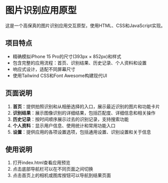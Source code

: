 # 图片识别应用原型
这是一个高保真的图片识别应用交互原型，使用HTML、CSS和JavaScript实现。
## 项目特点
- 精确模拟iPhone 15 Pro的尺寸(393px × 852px)和样式
- 包含完整的应用流程：首页、识别结果、历史记录、个人资料和设置
- 响应式设计，适配不同屏幕尺寸
- 使用Tailwind CSS和Font Awesome构建现代UI
## 页面说明
1. **首页**：提供拍照识别和从相册选择的入口，展示最近识别的图片和功能卡片
2. **识别结果**：展示图像识别的详细结果，包括匹配度、详细信息和相关操作
3. **历史记录**：按时间顺序展示过去的识别记录，支持搜索功能
4. **个人资料**：显示用户信息、使用统计和常用功能入口
5. **设置**：提供应用的各项设置选项，包括通用设置、识别设置和关于信息
## 使用说明
1. 打开index.html查看应用预览
2. 点击底部导航栏可以在不同页面之间切换
3. 点击首页上的相机或图库按钮可以导航到结果页面
